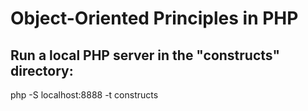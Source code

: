 # Object-Oriented Principles in PHP

## Run a local PHP server in the "constructs" directory:

php -S localhost:8888 -t constructs
